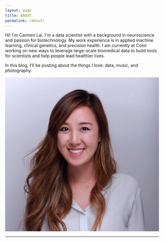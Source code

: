 ```yaml
---
layout: page
title: ABOUT
permalink: /about/
---
```


<div class="bio">
  <div class="bio-description">
    <p>
      Hi! I'm Carmen Lai. I'm a data scientist with a background in neuroscience and passion for biotechnology. My work experience is in applied machine learning, clinical genetics, and precision health. I am currently at Color working on new ways to leverage large-scale biomedical data to build tools for scientists and help people lead healthier lives.
    </p>
    <p>
      In this blog, I'll be posting about the things I love: data, music, and photography.
    </p>
  </div>
  <img class="bio-picture" src="/img/headshot.jpeg">
</div>

<hr class="bio-hr"/>
<span class="contact center">
  <a href="mailto:{{ site.email }}"><i class="fa-2x fa fa-envelope-square"></i></a>
  <a href="https://github.com/{{ site.github_username }}" target="_blank"><i class="fa-2x fab fa-github-square"></i></a>
  <a href='https://scholar.google.com/citations?user={{ site.google_scholar_user_id }}' target="_blank">
    <span class="fa-stack fa-2x">
      <i class="fas fa-square fa-stack-2x"></i>
      <i class="fas fa-flask fa-stack-1x fa-inverse"></i>
    </span>
  </a>
  <a href="https://www.linkedin.com/in/{{ site.linkedin_username }}" target="_blank"><i class="fa-2x fab fa-linkedin"></i></a>
  <a href="https://twitter.com/{{ site.twitter_username }}" target="_blank"><i class="fa-2x fab fa-twitter-square"></i></a>
  <a href="https://youtube.com/{{ site.youtube_username }}" target="_blank"><i class="fa-2x fab fa-youtube-square"></i></a>
</span>
